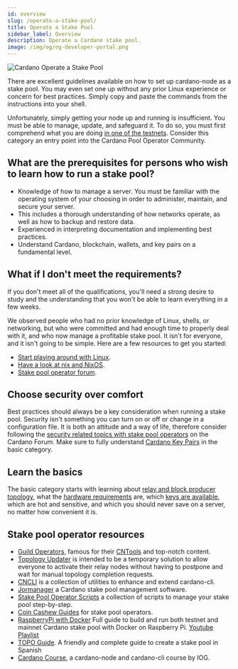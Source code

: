 ```yaml
---
id: overview
slug: /operate-a-stake-pool/
title: Operate a Stake Pool
sidebar_label: Overview
description: Operate a Cardano stake pool.
image: /img/og/og-developer-portal.png
---
```


![Cardano Operate a Stake Pool](../../static/img/card-operate-a-stake-pool-title.svg)

There are excellent guidelines available on how to set up cardano-node as a stake pool. You may even set one up without any prior Linux experience or concern for best practices. Simply copy and paste the commands from the instructions into your shell.

Unfortunately, simply getting your node up and running is insufficient. You must be able to manage, update, and safeguard it. To do so, you must first comprehend what you are doing [in one of the testnets](/docs/get-started/testnets-and-devnets/). Consider this category an entry point into the Cardano Pool Operator Community.

## What are the prerequisites for persons who wish to learn how to run a stake pool?
- Knowledge of how to manage a server. You must be familiar with the operating system of your choosing in order to administer, maintain, and secure your server.
- This includes a thorough understanding of how networks operate, as well as how to backup and restore data.
- Experienced in interpreting documentation and implementing best practices.
- Understand Cardano, blockchain, wallets, and key pairs on a fundamental level.

## What if I don't meet the requirements?
If you don't meet all of the qualifications, you'll need a strong desire to study and the understanding that you won't be able to learn everything in a few weeks.

We observed people who had no prior knowledge of Linux, shells, or networking, but who were committed and had enough time to properly deal with it, and who now manage a profitable stake pool. It isn't for everyone, and it isn't going to be simple. Here are a few resources to get you started:
- [Start playing around with Linux](https://ubuntu.com/tutorials/command-line-for-beginners#1-overview).
- [Have a look at nix and NixOS](https://nixos.org).
- [Stake pool operator forum](https://forum.cardano.org/c/staking-delegation/156).

## Choose security over comfort
Best practices should always be a key consideration when running a stake pool. Security isn't something you can turn on or off or change in a configuration file. It is both an attitude and a way of life, therefore consider following the [security related topics with stake pool operators](https://forum.cardano.org/c/staking-delegation/stake-pool-security/157) on the Cardano Forum. Make sure to fully understand [Cardano Key Pairs](cardano-key-pairs) in the basic category.
 
## Learn the basics
The basic category starts with learning about [relay and block producer topology](stake-pool-networking), what the [hardware requirements](hardware-requirements) are, which [keys are available](cardano-key-pairs), which are hot and sensitive, and which you should never save on a server, no matter how convenient it is.  

## Stake pool operator resources
- [Guild Operators](https://cardano-community.github.io/guild-operators), famous for their [CNTools](https://cardano-community.github.io/guild-operators/#/Scripts/cntools) and top-notch content. 
- [Topology Updater](https://cardano-community.github.io/guild-operators/#/Scripts/topologyupdater) is intended to be a temporary solution to allow everyone to activate their relay nodes without having to postpone and wait for manual topology completion requests.
- [CNCLI](https://github.com/cardano-community/cncli) is a collection of utilities to enhance and extend cardano-cli. 
- [Jormanager](https://bitbucket.org/muamw10/jormanager/src/develop/) a Cardano stake pool management software. 
- [Stake Pool Operator Scripts](https://github.com/gitmachtl/scripts) a collection of scripts to manage your stake pool step-by-step. 
- [Coin Cashew Guides](https://www.coincashew.com/coins/overview-ada/guide-how-to-build-a-haskell-stakepool-node) for stake pool operators.
- [RaspberryPi with Docker](https://github.com/speedwing/cardano-staking-pool-edu) Full guide to build and run both testnet and mainnet Cardano stake pool with Docker on Raspberry Pi. [Youtube Playlist](https://www.youtube.com/playlist?list=PLBhbLwOuj0DfTnneuG3vyoDHY7Dv_aiyq)
- [TOPO Guide](https://es-kb.topopool.com/primeros-pasos). A friendly and complete guide to create a stake pool in Spanish
- [Cardano Course](https://cardano-course.gitbook.io/cardano-course/), a cardano-node and cardano-cli course by IOG.
